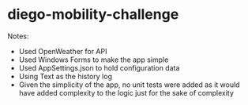 # diego-mobility-challenge

Notes:

- Used OpenWeather for API
- Used Windows Forms to make the app simple
- Used AppSettings.json to hold configuration data
- Using Text as the history log
- Given the simplicity of the app, no unit tests were added as it would have added complexity to the logic just for the sake of complexity
